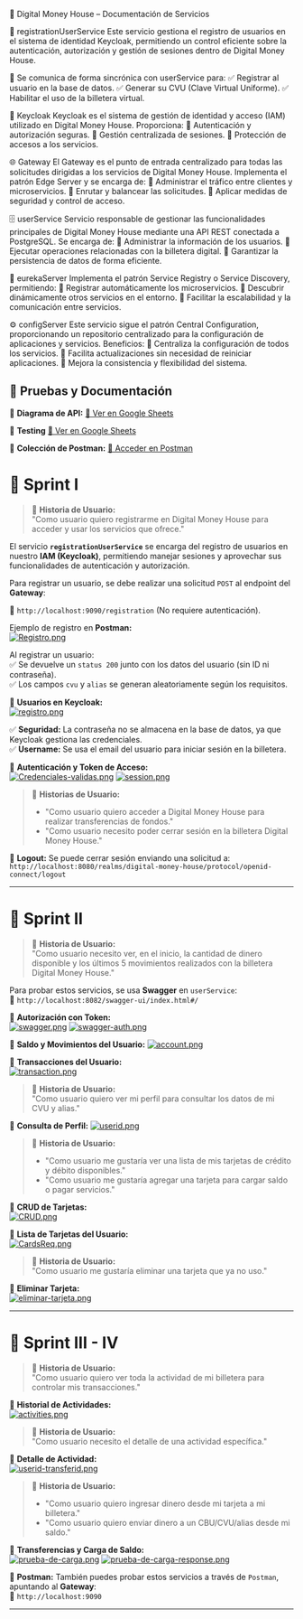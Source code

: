 🚀 Digital Money House – Documentación de Servicios

🔹 registrationUserService
Este servicio gestiona el registro de usuarios en el sistema de identidad Keycloak, permitiendo un control eficiente sobre la autenticación, autorización y gestión de sesiones dentro de Digital Money House.

🔹 Se comunica de forma sincrónica con userService para:
✅ Registrar al usuario en la base de datos.
✅ Generar su CVU (Clave Virtual Uniforme).
✅ Habilitar el uso de la billetera virtual.

🔐 Keycloak
Keycloak es el sistema de gestión de identidad y acceso (IAM) utilizado en Digital Money House. Proporciona:
🔹 Autenticación y autorización seguras.
🔹 Gestión centralizada de sesiones.
🔹 Protección de accesos a los servicios.

🌐 Gateway
El Gateway es el punto de entrada centralizado para todas las solicitudes dirigidas a los servicios de Digital Money House. Implementa el patrón Edge Server y se encarga de:
🔹 Administrar el tráfico entre clientes y microservicios.
🔹 Enrutar y balancear las solicitudes.
🔹 Aplicar medidas de seguridad y control de acceso.

🗄 userService
Servicio responsable de gestionar las funcionalidades principales de Digital Money House mediante una API REST conectada a PostgreSQL. Se encarga de:
🔹 Administrar la información de los usuarios.
🔹 Ejecutar operaciones relacionadas con la billetera digital.
🔹 Garantizar la persistencia de datos de forma eficiente.

📡 eurekaServer
Implementa el patrón Service Registry o Service Discovery, permitiendo:
🔹 Registrar automáticamente los microservicios.
🔹 Descubrir dinámicamente otros servicios en el entorno.
🔹 Facilitar la escalabilidad y la comunicación entre servicios.

⚙️ configServer
Este servicio sigue el patrón Central Configuration, proporcionando un repositorio centralizado para la configuración de aplicaciones y servicios. Beneficios:
🔹 Centraliza la configuración de todos los servicios.
🔹 Facilita actualizaciones sin necesidad de reiniciar aplicaciones.
🔹 Mejora la consistencia y flexibilidad del sistema.


## 📑 Pruebas y Documentación  

📌 **Diagrama de API:** [🔗 Ver en Google Sheets](https://drive.google.com/file/d/1g5Au9CfiJXP4pHIe6ozmmBm-YXzjF5W3/view?usp=sharing)  

📌 **Testing** [🔗 Ver en Google Sheets](https://drive.google.com/file/d/1LS1Q9R0LHSLOWt06Mdn5dcFRjaYHafxP/view?usp=sharing)  

📌 **Colección de Postman:** [🔗 Acceder en Postman](https://www.postman.com/juan55-1636/workspace/digital-house-money)  


# 🚀 Sprint I  

> 📝 **Historia de Usuario:**  
> "Como usuario quiero registrarme en Digital Money House para acceder y usar los servicios que ofrece."

El servicio **`registrationUserService`** se encarga del registro de usuarios en nuestro **IAM (Keycloak)**, permitiendo manejar sesiones y aprovechar sus funcionalidades de autenticación y autorización.  

Para registrar un usuario, se debe realizar una solicitud `POST` al endpoint del **Gateway**:  

📌 `http://localhost:9090/registration` (No requiere autenticación).  

Ejemplo de registro en **Postman:**  
[![Registro.png](https://i.postimg.cc/Dw9WCb4C/Registro.png)](https://postimg.cc/Wd7bzznr)

Al registrar un usuario:  
✅ Se devuelve un `status 200` junto con los datos del usuario (sin ID ni contraseña).  
✅ Los campos `cvu` y `alias` se generan aleatoriamente según los requisitos.  

🔹 **Usuarios en Keycloak:**  
[![registro.png](https://i.postimg.cc/jSDhBNgP/registro.png)](https://postimg.cc/rDLWrdLw)

✅ **Seguridad:** La contraseña no se almacena en la base de datos, ya que Keycloak gestiona las credenciales.  
✅ **Username:** Se usa el email del usuario para iniciar sesión en la billetera.  

🔹 **Autenticación y Token de Acceso:**  
[![Credenciales-validas.png](https://i.postimg.cc/BZr0ycnf/Credenciales-validas.png)](https://postimg.cc/Jt5vHXXp)
[![session.png](https://i.postimg.cc/W16qt1Ht/session.png)](https://postimg.cc/XrqYz430)

> 📝 **Historias de Usuario:**  
> - "Como usuario quiero acceder a Digital Money House para realizar transferencias de fondos."  
> - "Como usuario necesito poder cerrar sesión en la billetera Digital Money House."  

📌 **Logout:** Se puede cerrar sesión enviando una solicitud a:  
`http://localhost:8080/realms/digital-money-house/protocol/openid-connect/logout`  

---

# 🚀 Sprint II  

> 📝 **Historia de Usuario:**  
> "Como usuario necesito ver, en el inicio, la cantidad de dinero disponible y los últimos 5 movimientos realizados con la billetera Digital Money House."  

Para probar estos servicios, se usa **Swagger** en `userService`:  
📌 `http://localhost:8082/swagger-ui/index.html#/`  

🔹 **Autorización con Token:**  
[![swagger.png](https://i.postimg.cc/CMQCk7sD/swagger.png)](https://postimg.cc/w3DsdhPT)
[![swagger-auth.png](https://i.postimg.cc/Z5tVHBKj/swagger-auth.png)](https://postimg.cc/ykjmYNRS)

🔹 **Saldo y Movimientos del Usuario:**
[![account.png](https://i.postimg.cc/Hkbc0jVw/account.png)](https://postimg.cc/CRLxShC5)  


🔹 **Transacciones del Usuario:**  
[![transaction.png](https://i.postimg.cc/6QwKkpzf/transaction.png)](https://postimg.cc/75Bj7DF5)

> 📝 **Historia de Usuario:**  
> "Como usuario quiero ver mi perfil para consultar los datos de mi CVU y alias."

🔹 **Consulta de Perfil:**
[![userid.png](https://i.postimg.cc/QxzMVzrK/userid.png)](https://postimg.cc/Yh17sb0t)  

> 📝 **Historia de Usuario:**  
> - "Como usuario me gustaría ver una lista de mis tarjetas de crédito y débito disponibles."  
> - "Como usuario me gustaría agregar una tarjeta para cargar saldo o pagar servicios."  

🔹 **CRUD de Tarjetas:**  
[![CRUD.png](https://i.postimg.cc/x1qrZBby/CRUD.png)](https://postimg.cc/nX8wjR2C)

🔹 **Lista de Tarjetas del Usuario:**  
[![CardsReq.png](https://i.postimg.cc/Wz2pqSYW/CardsReq.png)](https://postimg.cc/S2vbwLhC)

> 📝 **Historia de Usuario:**  
> "Como usuario me gustaría eliminar una tarjeta que ya no uso."

🔹 **Eliminar Tarjeta:**  
[![eliminar-tarjeta.png](https://i.postimg.cc/VLmky46C/eliminar-tarjeta.png)](https://postimg.cc/8sXSMRLp)

---

# 🚀 Sprint III - IV  

> 📝 **Historia de Usuario:**  
> "Como usuario quiero ver toda la actividad de mi billetera para controlar mis transacciones."

🔹 **Historial de Actividades:**  
[![activities.png](https://i.postimg.cc/t4108Vh6/activities.png)](https://postimg.cc/WdPfkzYp)

> 📝 **Historia de Usuario:**  
> "Como usuario necesito el detalle de una actividad específica."

🔹 **Detalle de Actividad:**  
[![userid-transferid.png](https://i.postimg.cc/rFjW7D8q/userid-transferid.png)](https://postimg.cc/kBVBbX6H) 

> 📝 **Historia de Usuario:**  
> - "Como usuario quiero ingresar dinero desde mi tarjeta a mi billetera."  
> - "Como usuario quiero enviar dinero a un CBU/CVU/alias desde mi saldo."

🔹 **Transferencias y Carga de Saldo:**  
[![prueba-de-carga.png](https://i.postimg.cc/Sxjrr6cB/prueba-de-carga.png)](https://postimg.cc/rDXxytnj) 
[![prueba-de-carga-response.png](https://i.postimg.cc/fLdqvcQz/prueba-de-carga-response.png)](https://postimg.cc/R6MTSn0y)

📌 **Postman:** También puedes probar estos servicios a través de `Postman`, apuntando al **Gateway**:  
📌 `http://localhost:9090`  

---
